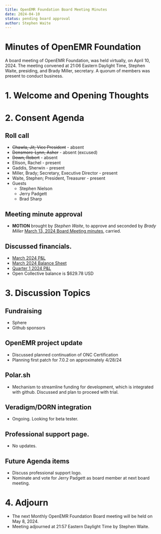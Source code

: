 ```yaml
---
title: OpenEMR Foundation Board Meeting Minutes
date: 2024-04-10
status: pending board approval
author: Stephen Waite
---
```


# Minutes of OpenEMR Foundation

A board meeting of OpenEMR Foundation, was held virtually, on April 10, 2024. The meeting convened at 21:06 Eastern Daylight Time, Stephen Waite, presiding, and Brady Miller, secretary. A quorum of members was present to conduct business.

# 1. Welcome and Opening Thoughts

# 2. Consent Agenda
## Roll call
  - ~~Chawla, Jit; Vice President~~ - absent
  - ~~Densmore-Lynn, Asher~~ - absent (excused) 
  - ~~Down, Robert~~ - absent
  - Ellison, Rachel - present
  - Gaddis, Sherwin - present
  - Miller, Brady; Secretary, Executive Director - present
  - Waite, Stephen; President, Treasurer - present
  - Guests
    - Stephen Nielson
    - Jerry Padgett
    - Brad Sharp
## Meeting minute approval
  - **MOTION** brought by _Stephen Waite_, to approve and seconded by _Brady Miller_ [March 13, 2024 Board Meeting minutes](https://github.com/openemr/foundation-minutes/blob/master/2024-03-13-Board.md), carried.

## Discussed financials.
  - [March 2024 P&L](https://community.open-emr.org/uploads/short-url/95vou60T2Wq6NPBnXPohAin8PQl.pdf)
  - [March 2024 Balance Sheet](https://community.open-emr.org/uploads/short-url/cxykqX8Iw4AHBJ05Vu0YpGwDw4m.pdf)
  - [Quarter 1 2024 P&L](https://community.open-emr.org/uploads/short-url/aZpdS6gFHhu1UAqD0allFSqyYHl.pdf)
  - Open Collective balance is $629.78 USD

# 3. Discussion Topics

## Fundraising
  - Sphere
  - Github sponsors

## OpenEMR project update
  - Discussed planned continuation of ONC Certification
  - Planning first patch for 7.0.2 on approximately 4/28/24

## Polar.sh
  - Mechanism to streamline funding for development, which is integrated with github. Discussed and plan to proceed with trial.

## Veradigm/DORN integration
  - Ongoing. Looking for beta tester.

## Professional support page.
  - No updates.

## Future Agenda items
  - Discuss professional support logo.
  - Nominate and vote for Jerry Padgett as board member at next board meeting.
  
# 4. Adjourn
  - The next Monthly OpenEMR Foundation Board meeting will be held on May 8, 2024.
  - Meeting adjourned at 21:57 Eastern Daylight Time by Stephen Waite.
  
